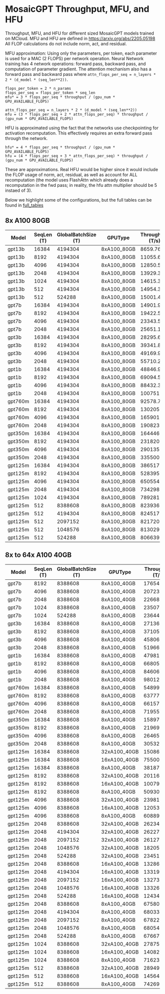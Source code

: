 # MosaicGPT Throughput, MFU, and HFU
Throughput, MFU, and HFU for different sized MosaicGPT models trained on MCloud.
MFU and HFU are defined in https://arxiv.org/abs/2205.05198
All FLOP calculations do not include norm, act, and residual.

MFU approximation:
Using only the parameters, per token, each parameter is used for a MAC (2 FLOPS) per network operation. Neural Network training has 4 network operations: forward pass, backward pass, and computation of parameter gradient.
The attention mechanism also has a forward pass and backward pass where `attn_flops_per_seq = n_layers * 2 * (d_model * (seq_len**2))`.
```
flops_per_token = 2 * n_params
flops_per_seq = flops_per_token * seq_len
mfu* = 3 * flops_per_seq * throughput / (gpu_num * GPU_AVAILABLE_FLOPS)

attn_flops_per_seq = n_layers * 2 * (d_model * (seq_len**2))
mfu = (3 * flops_per_seq + 2 * attn_flops_per_seq) * throughput / (gpu_num * GPU_AVAILABLE_FLOPS)
```

HFU is approximated using the fact that the networks use checkpointing for activation recomputation. This effectively requires an extra forward pass through the network.
```
hfu* = 4 * flops_per_seq * throughput / (gpu_num * GPU_AVAILABLE_FLOPS)
hfu = (4 * flops_per_seq + 3 * attn_flops_per_seq) * throughput / (gpu_num * GPU_AVAILABLE_FLOPS)
```

These are approximations. Real HFU would be higher since it would include the FLOP usage of norm, act, residual, as well as account for ALL recomputation (the model uses FlashAttn which already does a recomputation in the fwd pass; in reality, the hfu attn multiplier should be 5 instaed of 3).

Below we highlight some of the configurations, but the full tables can be found in [full_tables](./full_tables.md)

## 8x A100 80GB

| Model   | SeqLen (T) | GlobalBatchSize (T) | GPUType       | Throughput (T/s) | MFU*   | MFU    | HFU*   | HFU    | GPUThroughput (T/s/GPU) | Throughput (S/s) | ParamCount  | ShardStrategy | ActCkpt | ActCPUoffload | GlobalBatchSize (S) | MicroBatchSize (S) | GradAccum | Precision | MP Mode | Cluster | NumGPUs | GPUType   |
| ------- | ---------- | ------------------- | ------------- | ---------------- | ------ | ------ | ------ | ------ | ----------------------- | ---------------- | ----------- | ------------- | ------- | ------------- | ------------------- | ------------------ | --------- | --------- | ------- | ------- | ------- | --------- |
|  gpt13b |      16384 |             4194304 |   8xA100_80GB |          8659.76 | 0.2691 | 0.3157 | 0.3588 | 0.4286 |               1082.4704 |           0.5285 | 12926786560 |    FULL_SHARD |    True |         False |                 256 |                  1 |        32 |  amp_bf16 | DEFAULT |    r1z1 |       8 | a100_80gb |
|  gpt13b |       8192 |             4194304 |   8xA100_80GB |         11055.68 | 0.3424 | 0.3722 | 0.4566 | 0.5012 |               1381.9597 |           1.3496 | 12884843520 |    FULL_SHARD |    True |         False |                 512 |                  2 |        32 |  amp_bf16 | DEFAULT |    r1z1 |       8 | a100_80gb |
|  gpt13b |       4096 |             4194304 |   8xA100_80GB |         12850.50 | 0.3974 | 0.4146 | 0.5298 | 0.5557 |               1606.3130 |           3.1373 | 12863872000 |    FULL_SHARD |    True |         False |                1024 |                  4 |        32 |  amp_bf16 | DEFAULT |    r1z1 |       8 | a100_80gb |
|  gpt13b |       2048 |             4194304 |   8xA100_80GB |         13929.35 | 0.4304 | 0.4397 | 0.5738 | 0.5879 |               1741.1686 |           6.8014 | 12853386240 |    FULL_SHARD |    True |         False |                2048 |                  8 |        32 |  amp_bf16 | DEFAULT |    r1z1 |       8 | a100_80gb |
|  gpt13b |       1024 |             4194304 |   8xA100_80GB |         14615.32 | 0.4514 | 0.4563 | 0.6019 | 0.6092 |               1826.9146 |          14.2728 | 12848143360 |    FULL_SHARD |    True |         False |                4096 |                 16 |        32 |  amp_bf16 | DEFAULT |    r1z1 |       8 | a100_80gb |
|  gpt13b |        512 |             4194304 |   8xA100_80GB |         14954.35 | 0.4618 | 0.4643 | 0.6157 | 0.6195 |               1869.2934 |          29.2077 | 12845521920 |    FULL_SHARD |    True |         False |                8192 |                 32 |        32 |  amp_bf16 | DEFAULT |    r1z1 |       8 | a100_80gb |
|  gpt13b |        512 |              524288 |   8xA100_80GB |         15001.49 | 0.4632 | 0.4657 | 0.6176 | 0.6214 |               1875.1866 |          29.2998 | 12845521920 |    FULL_SHARD |    True |         False |                1024 |                 32 |         4 |  amp_bf16 | DEFAULT |    r1z1 |       8 | a100_80gb |
|   gpt7b |      16384 |             4194304 |   8xA100_80GB |         14901.90 | 0.2406 | 0.2919 | 0.3208 | 0.3978 |               1862.7379 |           0.9095 |  6717124608 |    FULL_SHARD |    True |         False |                 256 |                  2 |        16 |  amp_bf16 | DEFAULT |    r1z1 |       8 | a100_80gb |
|   gpt7b |       8192 |             4194304 |   8xA100_80GB |         19422.58 | 0.3120 | 0.3455 | 0.4161 | 0.4662 |               2427.8221 |           2.3709 |  6683570176 |    FULL_SHARD |    True |         False |                 512 |                  4 |        16 |  amp_bf16 | DEFAULT |    r1z1 |       8 | a100_80gb |
|   gpt7b |       4096 |             4194304 |   8xA100_80GB |         23343.51 | 0.3741 | 0.3942 | 0.4988 | 0.5289 |               2917.9392 |           5.6991 |  6666792960 |    FULL_SHARD |    True |         False |                1024 |                  8 |        16 |  amp_bf16 | DEFAULT |    r1z1 |       8 | a100_80gb |
|   gpt7b |       2048 |             4194304 |   8xA100_80GB |         25651.12 | 0.4106 | 0.4216 | 0.5474 | 0.5640 |               3206.3898 |          12.5250 |  6658404352 |    FULL_SHARD |    True |         False |                2048 |                 16 |        16 |  amp_bf16 | DEFAULT |    r1z1 |       8 | a100_80gb |
|   gpt3b |      16384 |             4194304 |   8xA100_80GB |         28295.66 | 0.1829 | 0.2437 | 0.2438 | 0.3351 |               3536.9574 |           1.7270 |  2688253440 |    FULL_SHARD |    True |         False |                 256 |                  4 |         8 |  amp_bf16 | DEFAULT |    r1z1 |       8 | a100_80gb |
|   gpt3b |       8192 |             4194304 |   8xA100_80GB |         39341.83 | 0.2522 | 0.2946 | 0.3363 | 0.3998 |               4917.7293 |           4.8025 |  2667281920 |    FULL_SHARD |    True |         False |                 512 |                  8 |         8 |  amp_bf16 | DEFAULT |    r1z1 |       8 | a100_80gb |
|   gpt3b |       4096 |             4194304 |   8xA100_80GB |         49169.98 | 0.3140 | 0.3405 | 0.4187 | 0.4584 |               6146.2477 |          12.0044 |  2656796160 |    FULL_SHARD |    True |         False |                1024 |                 16 |         8 |  amp_bf16 | DEFAULT |    r1z1 |       8 | a100_80gb |
|   gpt3b |       2048 |             4194304 |   8xA100_80GB |         55710.27 | 0.3551 | 0.3701 | 0.4735 | 0.4959 |               6963.7837 |          27.2023 |  2651553280 |    FULL_SHARD |    True |         False |                2048 |                 32 |         8 |  amp_bf16 | DEFAULT |    r1z1 |       8 | a100_80gb |
|   gpt1b |      16384 |             4194304 |   8xA100_80GB |         48846.93 | 0.1579 | 0.2210 | 0.2106 | 0.3051 |               6105.8662 |           2.9814 |  1345083392 |    FULL_SHARD |    True |         False |                 256 |                  4 |         8 |  amp_bf16 | DEFAULT |    r1z1 |       8 | a100_80gb |
|   gpt1b |       8192 |             4194304 |   8xA100_80GB |         69094.52 | 0.2206 | 0.2652 | 0.2942 | 0.3610 |               8636.8154 |           8.4344 |  1328306176 |    FULL_SHARD |    True |         False |                 512 |                  8 |         8 |  amp_bf16 | DEFAULT |    r1z1 |       8 | a100_80gb |
|   gpt1b |       4096 |             4194304 |   8xA100_80GB |         88432.31 | 0.2806 | 0.3091 | 0.3741 | 0.4169 |              11054.0390 |          21.5899 |  1319917568 |    FULL_SHARD |    True |         False |                1024 |                 16 |         8 |  amp_bf16 | DEFAULT |    r1z1 |       8 | a100_80gb |
|   gpt1b |       2048 |             4194304 |   8xA100_80GB |        100751.50 | 0.3187 | 0.3349 | 0.4249 | 0.4493 |              12593.9379 |          49.1951 |  1315723264 |    FULL_SHARD |    True |         False |                2048 |                 32 |         8 |  amp_bf16 | DEFAULT |    r1z1 |       8 | a100_80gb |
| gpt760m |      16384 |             4194304 |   8xA100_80GB |         92578.78 | 0.1741 | 0.2637 | 0.1741 | 0.2637 |              11572.3469 |           5.6506 |   782320128 |    FULL_SHARD |   False |         False |                 256 |                  2 |        16 |  amp_bf16 | DEFAULT |    r1z1 |       8 | a100_80gb |
| gpt760m |       8192 |             4194304 |   8xA100_80GB |        130205.04 | 0.2409 | 0.3039 | 0.2409 | 0.3039 |              16275.6301 |          15.8942 |   769737216 |    FULL_SHARD |   False |         False |                 512 |                  4 |        16 |  amp_bf16 | DEFAULT |    r1z1 |       8 | a100_80gb |
| gpt760m |       4096 |             4194304 |   8xA100_80GB |        165901.89 | 0.3045 | 0.3446 | 0.3045 | 0.3446 |              20737.7357 |          40.5034 |   763445760 |    FULL_SHARD |   False |         False |                1024 |                  8 |        16 |  amp_bf16 | DEFAULT |    r1z1 |       8 | a100_80gb |
| gpt760m |       2048 |             4194304 |   8xA100_80GB |        190823.20 | 0.3488 | 0.3718 | 0.3488 | 0.3718 |              23852.8998 |          93.1754 |   760300032 |    FULL_SHARD |   False |         False |                2048 |                 16 |        16 |  amp_bf16 | DEFAULT |    r1z1 |       8 | a100_80gb |
| gpt350m |      16384 |             4194304 |   8xA100_80GB |        164446.54 | 0.1465 | 0.2526 | 0.1465 | 0.2526 |              20555.8170 |          10.0370 |   370551808 |    FULL_SHARD |   False |         False |                 256 |                  2 |        16 |  amp_bf16 | DEFAULT |    r1z1 |       8 | a100_80gb |
| gpt350m |       8192 |             4194304 |   8xA100_80GB |        231820.82 | 0.2018 | 0.2766 | 0.2018 | 0.2766 |              28977.6026 |          28.2984 |   362163200 |    FULL_SHARD |   False |         False |                 512 |                  4 |        16 |  amp_bf16 | DEFAULT |    r1z1 |       8 | a100_80gb |
| gpt350m |       4096 |             4194304 |   8xA100_80GB |        290135.04 | 0.2497 | 0.2965 | 0.2497 | 0.2965 |              36266.8800 |          70.8337 |   357968896 |    FULL_SHARD |   False |         False |                1024 |                  8 |        16 |  amp_bf16 | DEFAULT |    r1z1 |       8 | a100_80gb |
| gpt350m |       2048 |             4194304 |   8xA100_80GB |        335500.45 | 0.2870 | 0.3141 | 0.2870 | 0.3141 |              41937.5565 |         163.8186 |   355871744 |    FULL_SHARD |   False |         False |                2048 |                 16 |        16 |  amp_bf16 | DEFAULT |    r1z1 |       8 | a100_80gb |
| gpt125m |      16384 |             4194304 |   8xA100_80GB |        386517.07 | 0.1266 | 0.2201 | 0.1266 | 0.2201 |              48314.6342 |          23.5911 |   136236288 |    FULL_SHARD |   False |         False |                 256 |                  4 |         8 |  amp_bf16 | DEFAULT |    r1z1 |       8 | a100_80gb |
| gpt125m |       8192 |             4194304 |   8xA100_80GB |        528395.14 | 0.1651 | 0.2290 | 0.1651 | 0.2290 |              66049.3926 |          64.5014 |   129944832 |    FULL_SHARD |   False |         False |                 512 |                  8 |         8 |  amp_bf16 | DEFAULT |    r1z1 |       8 | a100_80gb |
| gpt125m |       4096 |             4194304 |   8xA100_80GB |        650554.90 | 0.1983 | 0.2376 | 0.1983 | 0.2376 |              81319.3626 |         158.8269 |   126799104 |    FULL_SHARD |   False |         False |                1024 |                 16 |         8 |  amp_bf16 | DEFAULT |    r1z1 |       8 | a100_80gb |
| gpt125m |       2048 |             4194304 |   8xA100_80GB |        734298.52 | 0.2210 | 0.2433 | 0.2210 | 0.2433 |              91787.3152 |         358.5442 |   125226240 |    FULL_SHARD |   False |         False |                2048 |                 32 |         8 |  amp_bf16 | DEFAULT |    r1z1 |       8 | a100_80gb |
| gpt125m |       1024 |             4194304 |   8xA100_80GB |        789281.02 | 0.2361 | 0.2480 | 0.2361 | 0.2480 |              98660.1280 |         770.7822 |   124439808 |    FULL_SHARD |   False |         False |                4096 |                 64 |         8 |  amp_bf16 | DEFAULT |    r1z1 |       8 | a100_80gb |
| gpt125m |        512 |             8388608 |   8xA100_80GB |        823936.33 | 0.2457 | 0.2519 | 0.2457 | 0.2519 |             102992.0416 |        1609.2506 |   124046592 |    FULL_SHARD |   False |         False |               16384 |                128 |        16 |  amp_bf16 | DEFAULT |    r1z1 |       8 | a100_80gb |
| gpt125m |        512 |             4194304 |   8xA100_80GB |        824517.51 | 0.2459 | 0.2521 | 0.2459 | 0.2521 |             103064.6886 |        1610.3858 |   124046592 |    FULL_SHARD |   False |         False |                8192 |                128 |         8 |  amp_bf16 | DEFAULT |    r1z1 |       8 | a100_80gb |
| gpt125m |        512 |             2097152 |   8xA100_80GB |        821720.79 | 0.2450 | 0.2512 | 0.2450 | 0.2512 |             102715.0989 |        1604.9234 |   124046592 |    FULL_SHARD |   False |         False |                4096 |                128 |         4 |  amp_bf16 | DEFAULT |    r1z1 |       8 | a100_80gb |
| gpt125m |        512 |             1048576 |   8xA100_80GB |        813029.11 | 0.2424 | 0.2486 | 0.2424 | 0.2486 |             101628.6387 |        1587.9475 |   124046592 |    FULL_SHARD |   False |         False |                2048 |                128 |         2 |  amp_bf16 | DEFAULT |    r1z1 |       8 | a100_80gb |
| gpt125m |        512 |              524288 |   8xA100_80GB |        806639.74 | 0.2405 | 0.2466 | 0.2405 | 0.2466 |             100829.9674 |        1575.4682 |   124046592 |    FULL_SHARD |   False |         False |                1024 |                128 |         1 |  amp_bf16 | DEFAULT |    r1z1 |       8 | a100_80gb |

## 8x to 64x A100 40GB

| Model   | SeqLen (T) | GlobalBatchSize (T) | GPUType       | Throughput (T/s) | MFU*   | MFU    | HFU*   | HFU    | GPUThroughput (T/s/GPU) | Throughput (S/s) | ParamCount  | ShardStrategy | ActCkpt | ActCPUoffload | GlobalBatchSize (S) | MicroBatchSize (S) | GradAccum | Precision | MP Mode | Cluster | NumGPUs | GPUType   |
| ------- | ---------- | ------------------- | ------------- | ---------------- | ------ | ------ | ------ | ------ | ----------------------- | ---------------- | ----------- | ------------- | ------- | ------------- | ------------------- | ------------------ | --------- | --------- | ------- | ------- | ------- | --------- |
|   gpt7b |       8192 |             8388608 |   8xA100_40GB |         17654.50 | 0.2836 | 0.3140 | 0.3782 | 0.4238 |               2206.8122 |           2.1551 |  6683570176 |    FULL_SHARD |    True |         False |                1024 |                  1 |       128 |  amp_bf16 | DEFAULT |    r7z2 |       8 | a100_40gb |
|   gpt7b |       4096 |             8388608 |   8xA100_40GB |         20723.96 | 0.3321 | 0.3500 | 0.4428 | 0.4696 |               2590.4947 |           5.0596 |  6666792960 |    FULL_SHARD |    True |         False |                2048 |                  2 |       128 |  amp_bf16 | DEFAULT |    r7z2 |       8 | a100_40gb |
|   gpt7b |       2048 |             8388608 |   8xA100_40GB |         22668.72 | 0.3628 | 0.3726 | 0.4838 | 0.4984 |               2833.5898 |          11.0687 |  6658404352 |    FULL_SHARD |    True |         False |                4096 |                  4 |       128 |  amp_bf16 | DEFAULT |    r7z2 |       8 | a100_40gb |
|   gpt7b |       1024 |             8388608 |   8xA100_40GB |         23507.13 | 0.3760 | 0.3811 | 0.5014 | 0.5089 |               2938.3910 |          22.9562 |  6654210048 |    FULL_SHARD |    True |         False |                8192 |                  8 |       128 |  amp_bf16 | DEFAULT |    r7z2 |       8 | a100_40gb |
|   gpt7b |       1024 |              524288 |   8xA100_40GB |         23644.47 | 0.3782 | 0.3833 | 0.5043 | 0.5119 |               2955.5584 |          23.0903 |  6654210048 |    FULL_SHARD |    True |         False |                 512 |                  8 |         8 |  amp_bf16 | DEFAULT |    r7z2 |       8 | a100_40gb |
|   gpt3b |      16384 |             8388608 |   8xA100_40GB |         27136.33 | 0.1754 | 0.2337 | 0.2338 | 0.3214 |               3392.0410 |           1.6563 |  2688253440 |    FULL_SHARD |    True |         False |                 512 |                  1 |        64 |  amp_bf16 | DEFAULT |    r7z2 |       8 | a100_40gb |
|   gpt3b |       8192 |             8388608 |   8xA100_40GB |         37105.58 | 0.2379 | 0.2778 | 0.3172 | 0.3771 |               4638.1978 |           4.5295 |  2667281920 |    FULL_SHARD |    True |         False |                1024 |                  2 |        64 |  amp_bf16 | DEFAULT |    r7z2 |       8 | a100_40gb |
|   gpt3b |       4096 |             8388608 |   8xA100_40GB |         45806.55 | 0.2925 | 0.3172 | 0.3901 | 0.4270 |               5725.8189 |          11.1832 |  2656796160 |    FULL_SHARD |    True |         False |                2048 |                  4 |        64 |  amp_bf16 | DEFAULT |    r7z2 |       8 | a100_40gb |
|   gpt3b |       2048 |             8388608 |   8xA100_40GB |         51966.01 | 0.3312 | 0.3452 | 0.4416 | 0.4626 |               6495.7517 |          25.3740 |  2651553280 |    FULL_SHARD |    True |         False |                4096 |                  8 |        64 |  amp_bf16 | DEFAULT |    r7z2 |       8 | a100_40gb |
|   gpt1b |      16384 |             8388608 |   8xA100_40GB |         47981.69 | 0.1551 | 0.2171 | 0.2069 | 0.2997 |               5997.7114 |           2.9286 |  1345083392 |    FULL_SHARD |    True |         False |                 512 |                  2 |        32 |  amp_bf16 | DEFAULT |    r7z2 |       8 | a100_40gb |
|   gpt1b |       8192 |             8388608 |   8xA100_40GB |         66805.43 | 0.2133 | 0.2564 | 0.2844 | 0.3491 |               8350.6790 |           8.1550 |  1328306176 |    FULL_SHARD |    True |         False |                1024 |                  4 |        32 |  amp_bf16 | DEFAULT |    r7z2 |       8 | a100_40gb |
|   gpt1b |       4096 |             8388608 |   8xA100_40GB |         84606.61 | 0.2684 | 0.2957 | 0.3579 | 0.3989 |              10575.8259 |          20.6559 |  1319917568 |    FULL_SHARD |    True |         False |                2048 |                  8 |        32 |  amp_bf16 | DEFAULT |    r7z2 |       8 | a100_40gb |
|   gpt1b |       2048 |             8388608 |   8xA100_40GB |         98012.45 | 0.3100 | 0.3258 | 0.4133 | 0.4370 |              12251.5558 |          47.8576 |  1315723264 |    FULL_SHARD |    True |         False |                4096 |                 16 |        32 |  amp_bf16 | DEFAULT |    r7z2 |       8 | a100_40gb |
| gpt760m |      16384 |             8388608 |   8xA100_40GB |         54899.02 | 0.1032 | 0.1564 | 0.1032 | 0.1564 |               6862.3770 |           3.3508 |   782320128 |    FULL_SHARD |   False |         False |                 512 |                  1 |        64 |  amp_bf16 | DEFAULT |    r7z2 |       8 | a100_40gb |
| gpt760m |       8192 |             8388608 |   8xA100_40GB |         63777.75 | 0.1180 | 0.1489 | 0.1180 | 0.1489 |               7972.2189 |           7.7854 |   769737216 |    FULL_SHARD |   False |         False |                1024 |                  2 |        64 |  amp_bf16 | DEFAULT |    r7z2 |       8 | a100_40gb |
| gpt760m |       4096 |             8388608 |   8xA100_40GB |         66157.45 | 0.1214 | 0.1374 | 0.1214 | 0.1374 |               8269.6806 |          16.1517 |   763445760 |    FULL_SHARD |   False |         False |                2048 |                  4 |        64 |  amp_bf16 | DEFAULT |    r7z2 |       8 | a100_40gb |
| gpt760m |       2048 |             8388608 |   8xA100_40GB |         71955.35 | 0.1315 | 0.1402 | 0.1315 | 0.1402 |               8994.4192 |          35.1345 |   760300032 |    FULL_SHARD |   False |         False |                4096 |                  8 |        64 |  amp_bf16 | DEFAULT |    r7z2 |       8 | a100_40gb |
| gpt350m |      16384 |             8388608 |   8xA100_40GB |        158971.66 | 0.1416 | 0.2442 | 0.1416 | 0.2442 |              19871.4573 |           9.7029 |   370551808 |    FULL_SHARD |   False |         False |                 512 |                  1 |        64 |  amp_bf16 | DEFAULT |    r7z2 |       8 | a100_40gb |
| gpt350m |       8192 |             8388608 |   8xA100_40GB |        219697.73 | 0.1913 | 0.2621 | 0.1913 | 0.2621 |              27462.2157 |          26.8186 |   362163200 |    FULL_SHARD |   False |         False |                1024 |                  2 |        64 |  amp_bf16 | DEFAULT |    r7z2 |       8 | a100_40gb |
| gpt350m |       4096 |             8388608 |   8xA100_40GB |        264652.84 | 0.2277 | 0.2704 | 0.2277 | 0.2704 |              33081.6051 |          64.6125 |   357968896 |    FULL_SHARD |   False |         False |                2048 |                  4 |        64 |  amp_bf16 | DEFAULT |    r7z2 |       8 | a100_40gb |
| gpt350m |       2048 |             8388608 |   8xA100_40GB |        305320.04 | 0.2612 | 0.2858 | 0.2612 | 0.2858 |              38165.0048 |         149.0821 |   355871744 |    FULL_SHARD |   False |         False |                4096 |                  8 |        64 |  amp_bf16 | DEFAULT |    r7z2 |       8 | a100_40gb |
| gpt125m |      16384 |             8388608 |  32xA100_40GB |       1508631.35 | 0.1235 | 0.2148 | 0.1235 | 0.2148 |              47144.7296 |          92.0795 |   136236288 |    FULL_SHARD |   False |         False |                 512 |                  2 |         8 |  amp_bf16 | DEFAULT |    r7z2 |      32 | a100_40gb |
| gpt125m |      16384 |             8388608 |  16xA100_40GB |        755006.01 | 0.1236 | 0.2150 | 0.1236 | 0.2150 |              47187.8758 |          46.0819 |   136236288 |    FULL_SHARD |   False |         False |                 512 |                  2 |        16 |  amp_bf16 | DEFAULT |    r7z2 |      16 | a100_40gb |
| gpt125m |      16384 |             8388608 |   8xA100_40GB |        381870.41 | 0.1251 | 0.2175 | 0.1251 | 0.2175 |              47733.8010 |          23.3075 |   136236288 |    FULL_SHARD |   False |         False |                 512 |                  2 |        32 |  amp_bf16 | DEFAULT |    r7z2 |       8 | a100_40gb |
| gpt125m |       8192 |             8388608 |  32xA100_40GB |       2011647.84 | 0.1571 | 0.2179 | 0.1571 | 0.2179 |              62863.9949 |         245.5625 |   129944832 |    FULL_SHARD |   False |         False |                1024 |                  4 |         8 |  amp_bf16 | DEFAULT |    r7z2 |      32 | a100_40gb |
| gpt125m |       8192 |             8388608 |  16xA100_40GB |       1007915.17 | 0.1574 | 0.2184 | 0.1574 | 0.2184 |              62994.6982 |         123.0365 |   129944832 |    FULL_SHARD |   False |         False |                1024 |                  4 |        16 |  amp_bf16 | DEFAULT |    r7z2 |      16 | a100_40gb |
| gpt125m |       8192 |             8388608 |   8xA100_40GB |        509301.39 | 0.1591 | 0.2207 | 0.1591 | 0.2207 |              63662.6739 |          62.1706 |   129944832 |    FULL_SHARD |   False |         False |                1024 |                  4 |        32 |  amp_bf16 | DEFAULT |    r7z2 |       8 | a100_40gb |
| gpt125m |       4096 |             8388608 |  32xA100_40GB |       2398127.68 | 0.1827 | 0.2190 | 0.1827 | 0.2190 |              74941.4899 |         585.4804 |   126799104 |    FULL_SHARD |   False |         False |                2048 |                  8 |         8 |  amp_bf16 | DEFAULT |    r7z2 |      32 | a100_40gb |
| gpt125m |       4096 |             8388608 |  16xA100_40GB |       1205308.62 | 0.1837 | 0.2201 | 0.1837 | 0.2201 |              75331.7888 |         294.2648 |   126799104 |    FULL_SHARD |   False |         False |                2048 |                  8 |        16 |  amp_bf16 | DEFAULT |    r7z2 |      16 | a100_40gb |
| gpt125m |       4096 |             8388608 |   8xA100_40GB |        608896.66 | 0.1856 | 0.2224 | 0.1856 | 0.2224 |              76112.0819 |         148.6564 |   126799104 |    FULL_SHARD |   False |         False |                2048 |                  8 |        32 |  amp_bf16 | DEFAULT |    r7z2 |       8 | a100_40gb |
| gpt125m |       2048 |             8388608 |  32xA100_40GB |       2623400.76 | 0.1974 | 0.2173 | 0.1974 | 0.2173 |              81981.2736 |        1280.9574 |   125226240 |    FULL_SHARD |   False |         False |                4096 |                 16 |         8 |  amp_bf16 | DEFAULT |    r7z2 |      32 | a100_40gb |
| gpt125m |       2048 |             4194304 |  32xA100_40GB |       2622702.35 | 0.1974 | 0.2172 | 0.1974 | 0.2172 |              81959.4483 |        1280.6164 |   125226240 |    FULL_SHARD |   False |         False |                2048 |                 16 |         4 |  amp_bf16 | DEFAULT |    r7z2 |      32 | a100_40gb |
| gpt125m |       2048 |             2097152 |  32xA100_40GB |       2612726.56 | 0.1966 | 0.2164 | 0.1966 | 0.2164 |              81647.7050 |        1275.7454 |   125226240 |    FULL_SHARD |   False |         False |                1024 |                 16 |         2 |  amp_bf16 | DEFAULT |    r7z2 |      32 | a100_40gb |
| gpt125m |       2048 |             1048576 |  32xA100_40GB |       1820569.29 | 0.1370 | 0.1508 | 0.1370 | 0.1508 |              56892.7904 |         888.9498 |   125226240 |    FULL_SHARD |   False |         False |                 512 |                 16 |         1 |  amp_bf16 | DEFAULT |    r7z2 |      32 | a100_40gb |
| gpt125m |       2048 |              524288 |  32xA100_40GB |       2345199.00 | 0.1765 | 0.1942 | 0.1765 | 0.1942 |              73287.4688 |        1145.1167 |   125226240 |    FULL_SHARD |   False |         False |                 256 |                  8 |         1 |  amp_bf16 | DEFAULT |    r7z2 |      32 | a100_40gb |
| gpt125m |       2048 |             8388608 |  16xA100_40GB |       1328659.15 | 0.2000 | 0.2201 | 0.2000 | 0.2201 |              83041.1968 |         648.7594 |   125226240 |    FULL_SHARD |   False |         False |                4096 |                 16 |        16 |  amp_bf16 | DEFAULT |    r7z2 |      16 | a100_40gb |
| gpt125m |       2048 |             4194304 |  16xA100_40GB |       1331959.34 | 0.2005 | 0.2206 | 0.2005 | 0.2206 |              83247.4586 |         650.3708 |   125226240 |    FULL_SHARD |   False |         False |                2048 |                 16 |         8 |  amp_bf16 | DEFAULT |    r7z2 |      16 | a100_40gb |
| gpt125m |       2048 |             2097152 |  16xA100_40GB |       1327378.19 | 0.1998 | 0.2199 | 0.1998 | 0.2199 |              82961.1366 |         648.1339 |   125226240 |    FULL_SHARD |   False |         False |                1024 |                 16 |         4 |  amp_bf16 | DEFAULT |    r7z2 |      16 | a100_40gb |
| gpt125m |       2048 |             1048576 |  16xA100_40GB |       1332681.58 | 0.2006 | 0.2207 | 0.2006 | 0.2207 |              83292.5990 |         650.7234 |   125226240 |    FULL_SHARD |   False |         False |                 512 |                 16 |         2 |  amp_bf16 | DEFAULT |    r7z2 |      16 | a100_40gb |
| gpt125m |       2048 |              524288 |  16xA100_40GB |       1243435.23 | 0.1872 | 0.2060 | 0.1872 | 0.2060 |              77714.7021 |         607.1461 |   125226240 |    FULL_SHARD |   False |         False |                 256 |                 16 |         1 |  amp_bf16 | DEFAULT |    r7z2 |      16 | a100_40gb |
| gpt125m |       2048 |             8388608 |   8xA100_40GB |        675801.76 | 0.2034 | 0.2239 | 0.2034 | 0.2239 |              84475.2205 |         329.9813 |   125226240 |    FULL_SHARD |   False |         False |                4096 |                 16 |        32 |  amp_bf16 | DEFAULT |    r7z2 |       8 | a100_40gb |
| gpt125m |       2048 |             4194304 |   8xA100_40GB |        680334.85 | 0.2048 | 0.2254 | 0.2048 | 0.2254 |              85041.8560 |         332.1947 |   125226240 |    FULL_SHARD |   False |         False |                2048 |                 16 |        16 |  amp_bf16 | DEFAULT |    r7z2 |       8 | a100_40gb |
| gpt125m |       2048 |             2097152 |   8xA100_40GB |        678222.25 | 0.2042 | 0.2247 | 0.2042 | 0.2247 |              84777.7818 |         331.1632 |   125226240 |    FULL_SHARD |   False |         False |                1024 |                 16 |         8 |  amp_bf16 | DEFAULT |    r7z2 |       8 | a100_40gb |
| gpt125m |       2048 |             1048576 |   8xA100_40GB |        680544.62 | 0.2049 | 0.2254 | 0.2049 | 0.2254 |              85068.0781 |         332.2972 |   125226240 |    FULL_SHARD |   False |         False |                 512 |                 16 |         4 |  amp_bf16 | DEFAULT |    r7z2 |       8 | a100_40gb |
| gpt125m |       2048 |              524288 |   8xA100_40GB |        676676.83 | 0.2037 | 0.2242 | 0.2037 | 0.2242 |              84584.6042 |         330.4086 |   125226240 |    FULL_SHARD |   False |         False |                 256 |                 16 |         2 |  amp_bf16 | DEFAULT |    r7z2 |       8 | a100_40gb |
| gpt125m |       1024 |             8388608 |  32xA100_40GB |       2787507.69 | 0.2085 | 0.2190 | 0.2085 | 0.2190 |              87109.6154 |        2722.1755 |   124439808 |    FULL_SHARD |   False |         False |                8192 |                 32 |         8 |  amp_bf16 | DEFAULT |    r7z2 |      32 | a100_40gb |
| gpt125m |       1024 |             8388608 |  16xA100_40GB |       1408293.69 | 0.2106 | 0.2213 | 0.2106 | 0.2213 |              88018.3558 |        1375.2868 |   124439808 |    FULL_SHARD |   False |         False |                8192 |                 32 |        16 |  amp_bf16 | DEFAULT |    r7z2 |      16 | a100_40gb |
| gpt125m |       1024 |             8388608 |   8xA100_40GB |        716232.55 | 0.2142 | 0.2251 | 0.2142 | 0.2251 |              89529.0688 |         699.4458 |   124439808 |    FULL_SHARD |   False |         False |                8192 |                 32 |        32 |  amp_bf16 | DEFAULT |    r7z2 |       8 | a100_40gb |
| gpt125m |        512 |             8388608 |  32xA100_40GB |       2894919.52 | 0.2158 | 0.2213 | 0.2158 | 0.2213 |              90466.2350 |        5654.1397 |   124046592 |    FULL_SHARD |   False |         False |               16384 |                 64 |         8 |  amp_bf16 | DEFAULT |    r7z2 |      32 | a100_40gb |
| gpt125m |        512 |             8388608 |  16xA100_40GB |       1456440.82 | 0.2171 | 0.2227 | 0.2171 | 0.2227 |              91027.5510 |        2844.6110 |   124046592 |    FULL_SHARD |   False |         False |               16384 |                 64 |        16 |  amp_bf16 | DEFAULT |    r7z2 |      16 | a100_40gb |
| gpt125m |        512 |             8388608 |   8xA100_40GB |        742696.31 | 0.2215 | 0.2271 | 0.2215 | 0.2271 |              92837.0394 |        1450.5787 |   124046592 |    FULL_SHARD |   False |         False |               16384 |                 64 |        32 |  amp_bf16 | DEFAULT |    r7z2 |       8 | a100_40gb |
